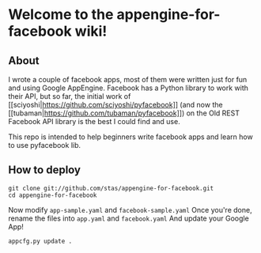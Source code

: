 # Welcome to the appengine-for-facebook wiki!

## About
I wrote a couple of facebook apps, most of them were written just for fun and using Google AppEngine.
Facebook has a Python library to work with their API, but so far, the initial work of [[sciyoshi|https://github.com/sciyoshi/pyfacebook]] (and now the [[tubaman|https://github.com/tubaman/pyfacebook]]) on the Old REST Facebook API library is the best I could find and use.

This repo is intended to help beginners write facebook apps and learn how to use pyfacebook lib.

## How to deploy

```
git clone git://github.com/stas/appengine-for-facebook.git
cd appengine-for-facebook
```

Now modify `app-sample.yaml` and `facebook-sample.yaml`
Once you're done, rename the files into `app.yaml` and `facebook.yaml`
And update your Google App!
```
appcfg.py update .
```
